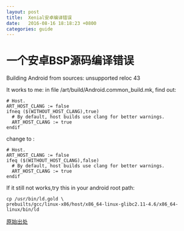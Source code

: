```yaml
---
layout: post
title:  Xenial安卓编译错误 
date:   2016-08-16 18:18:23 +0800
categories: guide
---
```

# 一个安卓BSP源码编译错误

Building Android from sources: unsupported reloc 43

It works to me:
in file /art/build/Android.common_build.mk, find out:

```make
# Host.
ART_HOST_CLANG := false
ifneq ($(WITHOUT_HOST_CLANG),true)
  # By default, host builds use clang for better warnings.
  ART_HOST_CLANG := true
endif
```

change to :

```make
# Host.
ART_HOST_CLANG := false
ifeq ($(WITHOUT_HOST_CLANG),false)
  # By default, host builds use clang for better warnings.
  ART_HOST_CLANG := true
endif
```

If it still not works,try this in your android root path:

    cp /usr/bin/ld.gold \
    prebuilts/gcc/linux-x86/host/x86_64-linux-glibc2.11-4.6/x86_64-linux/bin/ld

[原始出处](http://stackoverflow.com/questions/36048358/building-android-from-sources-unsupported-reloc-43)
